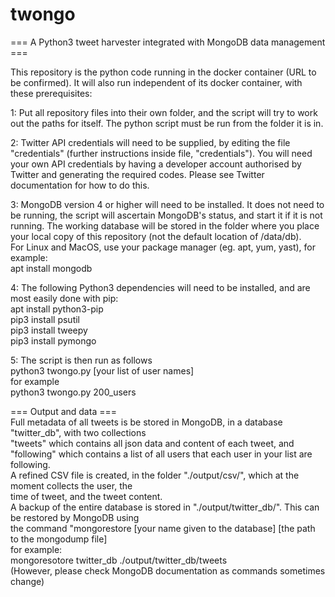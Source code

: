 # twongo

=== A Python3 tweet harvester integrated with MongoDB data management ===

This repository is the python code running in the docker container (URL to be confirmed).
It will also run independent of its docker container, with these prerequisites:

1: Put all repository files into their own folder, and the script will try to work out the paths for itself.
The python script must be run from the folder it is in.

2: Twitter API credentials will need to be supplied, by editing the file "credentials"
(further instructions inside file, "credentials"). You will need your own API
credentials by having a developer account authorised by Twitter and generating
the required codes. Please see Twitter documentation for how to do this.

3: MongoDB version 4 or higher will need to be installed. It does not need to be running,
the script will ascertain MongoDB's status, and start it if it is not running.
The working database will be stored in the folder where you place your local copy
of this repository (not the default location of /data/db).  
For Linux and MacOS, use your package manager (eg. apt, yum, yast), for example:  
apt install mongodb  

4: The following Python3 dependencies will need to be installed, and are most easily done with pip:  
apt install python3-pip  
pip3 install psutil  
pip3 install tweepy  
pip3 install pymongo  

5: The script is then run as follows  
python3 twongo.py [your list of user names]  
for example  
python3 twongo.py 200_users

=== Output and data ===  
Full metadata of all tweets is be stored in MongoDB, in a database "twitter_db", with two collections  
"tweets" which contains all json data and content of each tweet, and  
"following" which contains a list of all users that each user in your list are following.  
A refined CSV file is created, in the folder "./output/csv/", which at the moment collects the user, the  
time of tweet, and the tweet content.  
A backup of the entire database is stored in "./output/twitter_db/". This can be restored by MongoDB using  
the command "mongorestore [your name given to the database] [the path to the mongodump file]  
for example:  
mongoresotore twitter_db ./output/twitter_db/tweets  
(However, please check MongoDB documentation as commands sometimes change)  
